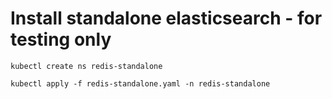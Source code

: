 # Install standalone elasticsearch - for testing only


```
kubectl create ns redis-standalone
```

```
kubectl apply -f redis-standalone.yaml -n redis-standalone
```
